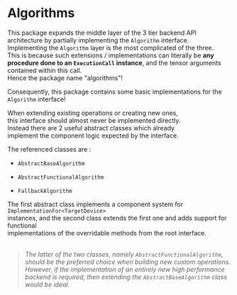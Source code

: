 
# Algorithms

This package expands the middle layer of the 3 tier 
backend API architecture by partially implementing
the `Algorithm` interface. <br>
Implementing the `Algorithm` layer is the most complicated of the three. <br> 
This is because such extensions / implementations 
can literally be **any procedure done to an `ExecutionCall` instance**, 
and the tensor arguments contained within this call. <br>
Hence the package name "algorithms"! <br>

Consequently, this package contains some basic implementations
for the `Algorithm` interface! <br>

When extending existing operations or creating new ones,   <br>
this interface should almost never be implemented directly. <br>
Instead there are 2 useful abstract classes which already <br>
implement the component logic expected by the interface. <br> 

The referenced classes are :

- `AbstractBaseAlgorithm`

- `AbstractFunctionalAlgorithm`

- `FallbackAlgorithm`

The first abstract class implements a component system for `ImplementationFor<TargetDevice>` <br>
instances, and the second class extends the first one and adds support for functional <br>
implementations of the overridable methods from the root interface. <br>
<br>
> *The latter of the two classes, namely `AbstractFunctionalAlgorithm`, should be 
> the preferred choice when building new custom operations.*
> *However, if the implementation of an entirely new high performance backend
> is required, then extending the `AbstractBaseAlgorithm` class would be ideal.*
